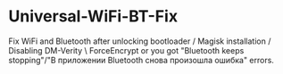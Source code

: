 # Universal-WiFi-BT-Fix
Fix WiFi and Bluetooth after unlocking bootloader / Magisk installation / Disabling DM-Verity \ ForceEncrypt or you got "Bluetooth keeps stopping"/"В приложении Bluetooth снова произошла ошибка" errors.

